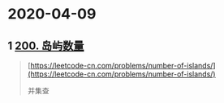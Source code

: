 # 2020-04-09

## 1 [200. 岛屿数量](https://leetcode-cn.com/problems/number-of-islands/)

> [https://leetcode-cn.com/problems/number-of-islands/](https://leetcode-cn.com/problems/number-of-islands/)
>
> 并集查



